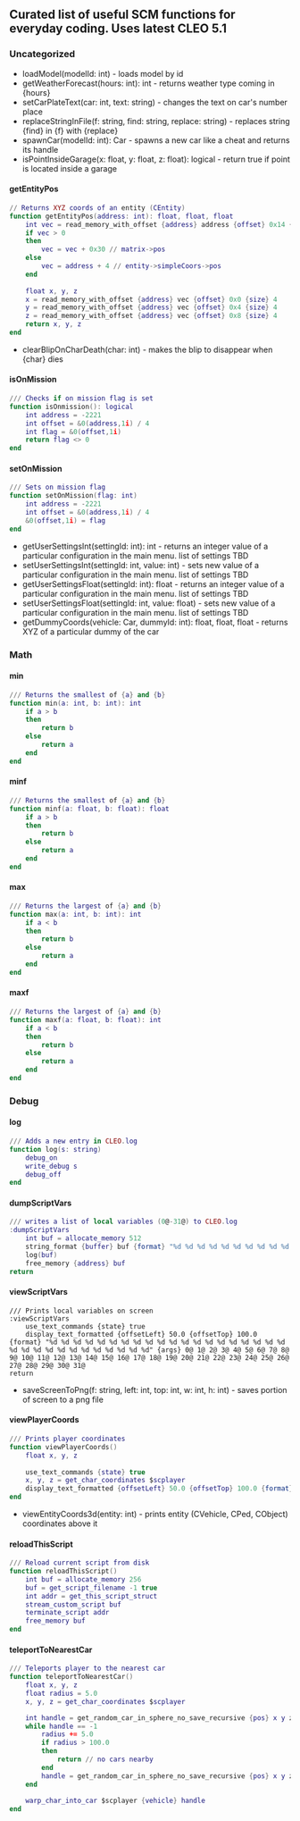 ## Curated list of useful SCM functions for everyday coding. Uses latest CLEO 5.1


### Uncategorized

* loadModel(modelId: int) - loads model by id
* getWeatherForecast(hours: int): int - returns weather type coming in {hours}
* setCarPlateText(car: int, text: string) - changes the text on car's number place
* replaceStringInFile(f: string, find: string, replace: string) - replaces string {find} in {f} with {replace}
* spawnCar(modelId: int): Car - spawns a new car like a cheat and returns its handle
* isPointInsideGarage(x: float, y: float, z: float): logical - return true if point is located inside a garage

#### getEntityPos
```lua
// Returns XYZ coords of an entity (CEntity)
function getEntityPos(address: int): float, float, float
    int vec = read_memory_with_offset {address} address {offset} 0x14 {size} 4
    if vec > 0
    then
        vec = vec + 0x30 // matrix->pos
    else
        vec = address + 4 // entity->simpleCoors->pos
    end
    
    float x, y, z 
    x = read_memory_with_offset {address} vec {offset} 0x0 {size} 4
    y = read_memory_with_offset {address} vec {offset} 0x4 {size} 4
    z = read_memory_with_offset {address} vec {offset} 0x8 {size} 4
    return x, y, z
end
```
* clearBlipOnCharDeath(char: int) - makes the blip to disappear when {char} dies

#### isOnMission
```lua
/// Checks if on mission flag is set
function isOnmission(): logical
    int address = -2221
    int offset = &0(address,1i) / 4
    int flag = &0(offset,1i)
    return flag <> 0
end
```

#### setOnMission
```lua
/// Sets on mission flag
function setOnMission(flag: int)
    int address = -2221
    int offset = &0(address,1i) / 4
    &0(offset,1i) = flag
end
```
* getUserSettingsInt(settingId: int): int - returns an integer value of a particular configuration in the main menu. list of settings TBD
* setUserSettingsInt(settingId: int, value: int) - sets new value of a particular configuration in the main menu. list of settings TBD
* getUserSettingsFloat(settingId: int): float - returns an integer value of a particular configuration in the main menu. list of settings TBD
* setUserSettingsFloat(settingId: int, value: float) - sets new value of a particular configuration in the main menu. list of settings TBD
* getDummyCoords(vehicle: Car, dummyId: int): float, float, float - returns XYZ of a particular dummy of the car

### Math

#### min
```lua
/// Returns the smallest of {a} and {b}
function min(a: int, b: int): int
    if a > b 
    then
        return b
    else
        return a
    end
end
```
#### minf
```lua
/// Returns the smallest of {a} and {b}
function minf(a: float, b: float): float
    if a > b 
    then
        return b
    else
        return a
    end
end
```
#### max
```lua
/// Returns the largest of {a} and {b}
function max(a: int, b: int): int
    if a < b 
    then
        return b
    else
        return a
    end
end
```
#### maxf
```lua
/// Returns the largest of {a} and {b}
function maxf(a: float, b: float): int
    if a < b 
    then
        return b
    else
        return a
    end
end
```

### Debug
#### log
```lua
/// Adds a new entry in CLEO.log
function log(s: string)
    debug_on
    write_debug s
    debug_off
end
```
#### dumpScriptVars
```lua
/// writes a list of local variables (0@-31@) to CLEO.log
:dumpScriptVars
    int buf = allocate_memory 512
    string_format {buffer} buf {format} "%d %d %d %d %d %d %d %d %d %d %d %d %d %d %d %d %d %d %d %d %d %d %d %d %d %d %d %d %d %d %d %d" {args} 0@ 1@ 2@ 3@ 4@ 5@ 6@ 7@ 8@ 9@ 10@ 11@ 12@ 13@ 14@ 15@ 16@ 17@ 18@ 19@ 20@ 21@ 22@ 23@ 24@ 25@ 26@ 27@ 28@ 29@ 30@ 31@
    log(buf)
    free_memory {address} buf
return
```
#### viewScriptVars
```
/// Prints local variables on screen
:viewScriptVars
    use_text_commands {state} true
    display_text_formatted {offsetLeft} 50.0 {offsetTop} 100.0 {format} "%d %d %d %d %d %d %d %d %d %d %d %d %d %d %d %d %d %d %d %d %d %d %d %d %d %d %d %d %d %d %d %d" {args} 0@ 1@ 2@ 3@ 4@ 5@ 6@ 7@ 8@ 9@ 10@ 11@ 12@ 13@ 14@ 15@ 16@ 17@ 18@ 19@ 20@ 21@ 22@ 23@ 24@ 25@ 26@ 27@ 28@ 29@ 30@ 31@
return
```
* saveScreenToPng(f: string, left: int, top: int, w: int, h: int) - saves portion of screen to a png file

#### viewPlayerCoords
```lua
/// Prints player coordinates
function viewPlayerCoords()
    float x, y, z
    
    use_text_commands {state} true
    x, y, z = get_char_coordinates $scplayer
    display_text_formatted {offsetLeft} 50.0 {offsetTop} 100.0 {format} "%.2f %.2f %.2f" {args} x y z
end
```
* viewEntityCoords3d(entity: int) - prints entity (CVehicle, CPed, CObject) coordinates above it

#### reloadThisScript
```lua
/// Reload current script from disk
function reloadThisScript()
    int buf = allocate_memory 256
    buf = get_script_filename -1 true
    int addr = get_this_script_struct
    stream_custom_script buf
    terminate_script addr
    free_memory buf
end
```

#### teleportToNearestCar
```lua
/// Teleports player to the nearest car
function teleportToNearestCar()
    float x, y, z
    float radius = 5.0
    x, y, z = get_char_coordinates $scplayer

    int handle = get_random_car_in_sphere_no_save_recursive {pos} x y z {radius} radius {findNext} false {skipWrecked} true
    while handle == -1
        radius += 5.0
        if radius > 100.0
        then
            return // no cars nearby
        end
        handle = get_random_car_in_sphere_no_save_recursive {pos} x y z {radius} radius {findNext} true {skipWrecked} true // get next
    end
    
    warp_char_into_car $scplayer {vehicle} handle
end
```

